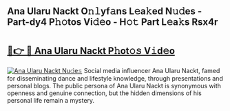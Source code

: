 ## Ana Ularu Nackt O𝚗𝚕yf𝚊ns L𝚎a𝚔ed N𝚞𝚍es - Part-dy4 P𝚑𝚘tos Vi𝚍𝚎o - H𝚘𝚝 Part L𝚎a𝚔s Rsx4r

# <h2><a href="http://kf8d3v.oniu.top/?m=Ana+Ularu+Nackt">🔗👉 🔴 Ana Ularu Nackt P𝚑ot𝚘𝚜 V𝚒d𝚎o</a></h2>

[![Ana Ularu Nackt Nu𝚍e𝚜](https://i.imgur.com/0qMVB7G.gif)](http://kf8d3v.oniu.top/?m=Ana+Ularu+Nackt)
Social media influencer Ana Ularu Nackt, famed for disseminating dance and lifestyle knowledge, through presentations and personal blogs. The public persona of Ana Ularu Nackt is synonymous with openness and genuine connection, but the hidden dimensions of his personal life remain a mystery.  
